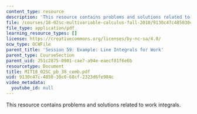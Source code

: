 ```yaml
---
content_type: resource
description: 'This resource contains problems and solutions related to work integrals. '
file: /courses/18-02sc-multivariable-calculus-fall-2010/9130c47c485030c068cf2323d6fe984c_MIT18_02SC_pb_38_comb.pdf
file_type: application/pdf
learning_resource_types: []
license: https://creativecommons.org/licenses/by-nc-sa/4.0/
ocw_type: OCWFile
parent_title: 'Session 59: Example: Line Integrals for Work'
parent_type: CourseSection
parent_uid: 251c2875-0901-cae7-a94e-eaecf01f6e6b
resourcetype: Document
title: MIT18_02SC_pb_38_comb.pdf
uid: 9130c47c-4850-30c0-68cf-2323d6fe984c
video_metadata:
  youtube_id: null
---
```

This resource contains problems and solutions related to work integrals. 